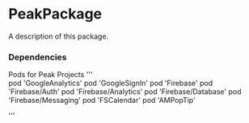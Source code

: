 # PeakPackage

A description of this package.

### Dependencies

Pods for Peak Projects
'''   
pod 'GoogleAnalytics'
pod 'GoogleSignIn'
pod 'Firebase'
pod 'Firebase/Auth'
pod 'Firebase/Analytics'
pod 'Firebase/Database'
pod 'Firebase/Messaging'
pod 'FSCalendar'
pod 'AMPopTip' 

'''
